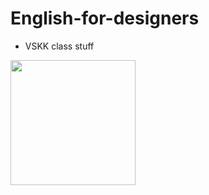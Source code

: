 # English-for-designers
- VSKK class stuff


<img src="https://user-images.githubusercontent.com/116068259/196386753-2e596c0d-350d-4737-889d-021ebf3de668.jpg" 
     width="200" 
     height="200" />
